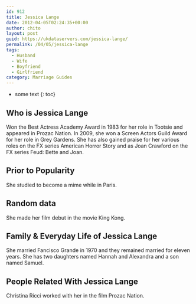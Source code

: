 ```yaml
---
id: 912
title: Jessica Lange
date: 2012-04-05T02:24:35+00:00
author: chito
layout: post
guid: https://ukdataservers.com/jessica-lange/
permalink: /04/05/jessica-lange
tags:
  - Husband
  - Wife
  - Boyfriend
  - Girlfriend
category: Marriage Guides
---
```


* some text
{: toc}
          
          
## Who is  Jessica Lange
                  
                  
                  
Won the Best Actress Academy Award in 1983 for her role in Tootsie and appeared in Prozac Nation. In 2009, she won a Screen Actors Guild Award for her role in Grey Gardens. She has also gained praise for her various roles on the FX series American Horror Story and as Joan Crawford on the FX series Feud: Bette and Joan. 
                  
                
                
                
## Prior to Popularity 
                  
                  
                  
She studied to become a mime while in Paris. 
                  
                
                
                
## Random data 
                  
                  
                  
She made her film debut in the movie King Kong.  
                  
                
                
                
## Family & Everyday Life of Jessica Lange
                  
                  
                  
She married Fancisco Grande in 1970 and they remained married for eleven years. She has two daughters named Hannah and Alexandra and a son named Samuel.
                  
                
                
                
## People Related With  Jessica Lange
                  
                  
                  
Christina Ricci worked with her in the film Prozac Nation.
                  
                
              
            
          
          
          
    
    
  

